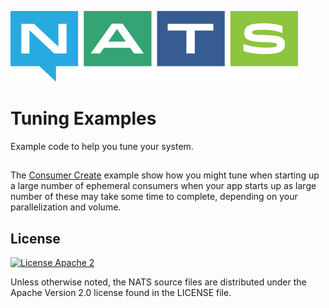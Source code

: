![NATS](../images/large-logo.png)

# Tuning Examples

Example code to help you tune your system.

##

The [Consumer Create](src/main/java/io/nats/tuning/consumercreate/Main.java) example show how you might tune when starting up a large number of ephemeral consumers when your app starts up 
as large number of these may take some time to complete, depending on your parallelization and volume. 

## License

[![License Apache 2](https://img.shields.io/badge/License-Apache2-blue.svg)](https://www.apache.org/licenses/LICENSE-2.0)

Unless otherwise noted, the NATS source files are distributed under the Apache Version 2.0 license found in the LICENSE file.
